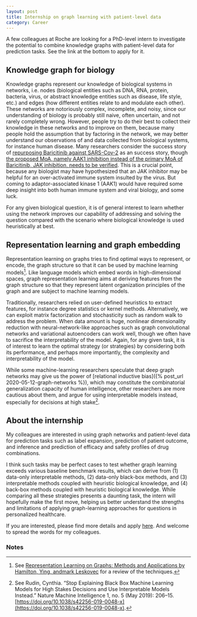 ```yaml
---
layout: post
title: Internship on graph learning with patient-level data
category: Career
---
```


A few colleagues at Roche are looking for a PhD-level intern to investigate the
potential to combine knowledge graphs with patient-level data for prediction
tasks. See the link at the bottom to apply for it.

## Knowledge graph for biology

Knowledge graphs represent our knowledge of biological systems in networks, i.e.
nodes (biological entities such as DNA, RNA, protein, bacteria, virus, or
abstract knowledge entities such as disease, life style, etc.) and edges (how
different entities relate to and modulate each other). These networks are
notoriously complex, incomplete, and noisy, since our understanding of biology
is probably still naive, often uncertain, and not rarely completely wrong.
However, people try to do their best to collect their knowledge in these
networks and to improve on them, because many people hold the assumption that by
factoring in the network, we may better understand our observations of and data
collected from biological systems, for instance human disease. Many researchers
consider the success story of [repurposing Baricitinib against
SARS-Cov-2](https://www.embopress.org/doi/full/10.15252/emmm.202012697) as an
success story, though [the proposed MoA, namely AAK1 inhibition instead of the
primary MoA of Baricitinib, JAK inhibition, needs to be
verified](https://www.science.org/content/blog-post/baricitinib-follow-up-ai-prediction-coronavirus-therapy).
This is a crucial point, because any biologist may have hypothesized that an JAK
inhibitor may be helpful for an over-activated immune system insulted by the
virus. But coming to adaptor-associated kinase 1 (AAK1) would have required some
deep insight into both human immune system and viral biology, and some luck.

For any given biological question, it is of general interest to learn whether
using the network improves our capability of addressing and solving the question
compared with the scenario where biological knowledge is used heuristically at
best.

## Representation learning and graph embedding

Representation learning on graphs tries to find optimal ways to represent, or
encode, the graph structure so that it can be used by machine learning
models[^1]. Like language models which embed words in high-dimensional spaces,
graph representation learning aims at deriving features from the graph structure
so that they represent latent organization principles of the graph and are
subject to machine learning models.

Traditionally, researchers relied on user-defined heuristics to extract
features, for instance degree statistics or kernel methods.  Alternatively, we
can exploit matrix factorization and stochasticity such as random walk to
address the problem. When data amount is huge, nonlinear dimensionality
reduction with neural-network-like approaches such as graph convolutional
networks and variational autoencoders can work well, though we often have to
sacrifice the interpretability of the model. Again, for any given task, it is of
interest to learn the optimal strategy (or strategies) by considering both its
performance, and perhaps more importantly, the complexity and interpretability
of the model.

While some machine-learning researchers speculate that deep graph networks may
give us the power of [relational inductive bias]({% post_url
2020-05-12-graph-networks %}), which may constitute the combinatorial
generalization capacity of human intelligence, other researchers are more
cautious about them, and argue for using interpretable models instead,
especially for decisions at high stake[^2].


## About the internship

My colleagues are interested in using graph networks and patient-level data for
prediction tasks such as label expansion, prediction of patient outcome, and
inference and prediction of efficacy and safety profiles of drug combinations.

I think such tasks may be perfect cases to test whether graph learning exceeds
various baseline benchmark results, which can derive from (1) data-only
interpretable methods, (2) data-only black-box methods, and (3) interpretable
methods coupled with heuristic biological knowledge, and (4) back-box methods
coupled with heuristic biological knowledge. While comparing all these
strategies presents a daunting task, the intern will hopefully make the first
move, helping us better understand the strengths and limitations of applying
graph-learning approaches for questions in personalized healthcare.

If you are interested, please find more details and apply [here](https://roche.wd3.myworkdayjobs.com/roche-ext/job/Basel/Data-Science-Intern--Roche-Advanced-Analytics-Network---Biomedical-Knowledge-Graph-machine-learning_202201-100735-1). And welcome to spread the words for my colleagues.

### Notes

[^1]: See [Representation Learning on Graphs: Methods and Applications by Hamilton, Ying, andmark Leskovec](https://www-cs.stanford.edu/people/jure/pubs/graphrepresentation-ieee17.pdf) for a review of the techniques. 
[^2]: See Rudin, Cynthia. “Stop Explaining Black Box Machine Learning Models for High Stakes Decisions and Use Interpretable Models Instead.” Nature Machine Intelligence 1, no. 5 (May 2019): 206–15. [https://doi.org/10.1038/s42256-019-0048-x](https://doi.org/10.1038/s42256-019-0048-x).

